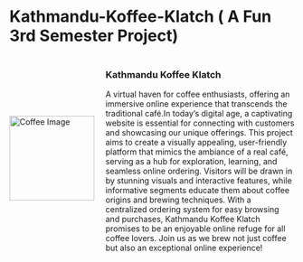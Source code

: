 ﻿# Kathmandu-Koffee-Klatch ( A Fun 3rd Semester Project)
<div style="display: flex; align-items: center;">
    <img src="https://github.com/user-attachments/assets/6473eed8-437e-48cd-89bf-845f21e15ae9" width="150" alt="Coffee Image" style="margin-right: 20px;">
    <div>
        <h3>Kathmandu Koffee Klatch</h3>
        <p>A virtual haven for coffee enthusiasts, offering an immersive online experience that transcends the traditional café.In today’s digital age, a captivating website is essential for connecting with customers and showcasing our unique offerings. This project aims to create a visually appealing, user-friendly platform that mimics the ambiance of a real café, serving as a hub for exploration, learning, and seamless online ordering. Visitors will be drawn in by stunning visuals and interactive features, while informative segments educate them about coffee origins and brewing techniques. With a centralized ordering system for easy browsing and purchases, Kathmandu Koffee Klatch promises to be an enjoyable online refuge for all coffee lovers. Join us as we brew not just coffee but also an exceptional online experience!</p>
</div>
